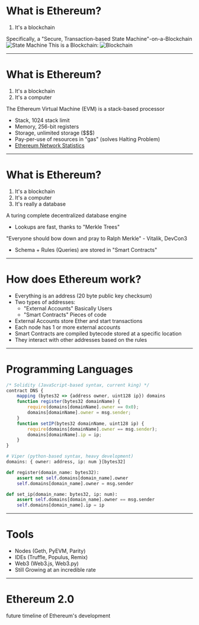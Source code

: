
# What is Ethereum?
1. It's a blockchain

Specifically, a "Secure, Transaction-based State Machine"-on-a-Blockchain
![State Machine](https://cdn-images-1.medium.com/max/800/1*jZ-VRXBJtOnePofB0z2Q8A.png)
This is a Blockchain:
![Blockchain](https://cdn-images-1.medium.com/max/800/1*l_H58_pGm3XGwGoQlO9FVQ.png)

---

# What is Ethereum?
1. It's a blockchain
2. It's a computer

The Ethereum Virtual Machine (EVM) is a stack-based processor
* Stack, 1024 stack limit
* Memory, 256-bit registers
* Storage, unlimited storage ($$$)
* Pay-per-use of resources in "gas" (solves Halting Problem)
* [Ethereum Network Statistics](https://ethstats.net/)

---

# What is Ethereum?
1. It's a blockchain
2. It's a computer
3. It's really a database

A turing complete decentralized database engine
* Lookups are fast, thanks to "Merkle Trees"

"Everyone should bow down and pray to Ralph Merkle" - Vitalik, DevCon3
* Schema + Rules (Queries) are stored in "Smart Contracts"

---

# How does Ethereum work?
* Everything is an address (20 byte public key checksum)
* Two types of addresses:
    * "External Accounts" Basically Users
    * "Smart Contracts" Pieces of code
* External Accounts store Ether and start transactions
* Each node has 1 or more external accounts
* Smart Contracts are compiled bytecode stored at a specific location
* They interact with other addresses based on the rules

---

# Programming Languages

```javascript
/* Solidity (JavaScript-based syntax, current king) */
contract DNS {
    mapping (bytes32 => {address owner, uint128 ip}) domains
    function register(bytes32 domainName) {
        require(domains[domainName].owner == 0x0);
        domains[domainName].owner = msg.sender;
    }
    function setIP(bytes32 domainName, uint128 ip) {
        require(domains[domainName].owner == msg.sender);
        domains[domainName].ip = ip;
    }
}
```

```python
# Viper (python-based syntax, heavy development)
domains: { owner: address, ip: num }[bytes32]

def register(domain_name: bytes32):
    assert not self.domains[domain_name].owner
    self.domains[domain_name].owner = msg.sender

def set_ip(domain_name: bytes32, ip: num):
    assert self.domains[domain_name].owner == msg.sender
    self.domains[domain_name].ip = ip
```

---

# Tools
* Nodes (Geth, PyEVM, Parity)
* IDEs (Truffle, Populus, Remix)
* Web3 (Web3.js, Web3.py)
* Still Growing at an incredible rate
      
---

# Ethereum 2.0
future timeline of Ethereum's development
